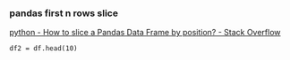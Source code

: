 ### pandas first n rows slice


[python - How to slice a Pandas Data Frame by position? - Stack Overflow](https://stackoverflow.com/questions/12021754/how-to-slice-a-pandas-data-frame-by-position "python - How to slice a Pandas Data Frame by position? - Stack Overflow")




```
df2 = df.head(10)
```

